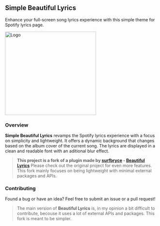 ## Simple Beautiful Lyrics

Enhance your full-screen song lyrics experience with this simple theme for Spotify lyrics page.

<img src="./preview.gif" alt="Logo" width="300" height="275">

### Overview

**Simple Beautiful Lyrics** revamps the Spotify lyrics experience with a focus on simplicity and lightweight. It offers a dynamic background that changes based on the album cover of the current song. The lyrics are displayed in a clean and readable font with an aditional blur effect.

> **This project is a fork of a plugin made by [surfbryce](https://github.com/surfbryce) - [Beautiful Lyrics](https://github.com/surfbryce/beautiful-lyrics)**
> Please check out the original project for even more features. This fork mainly focuses on being lightweight with minimal external packages and APIs.

### Contributing

Found a bug or have an idea? Feel free to submit an issue or a pull request!

> The main version of **Beautiful Lyrics** is, in my opinion a bit difficult to contribute, becouse it uses a lot of external APIs and packages. This fork is meant to be simpler.
